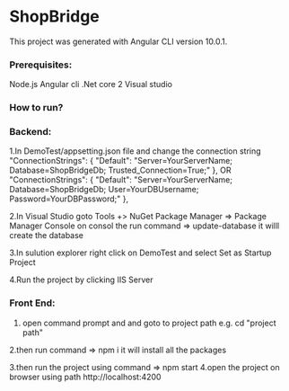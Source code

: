 # ShopBridge

This project was generated with Angular CLI version 10.0.1.

### Prerequisites:
Node.js
Angular cli
.Net core 2
Visual studio

### How to run?

### Backend:
1.In DemoTest/appsetting.json file and change the connection string
"ConnectionStrings": { "Default": "Server=YourServerName; Database=ShopBridgeDb; Trusted_Connection=True;" },
OR
"ConnectionStrings": { "Default": "Server=YourServerName; Database=ShopBridgeDb; User=YourDBUsername; Password=YourDBPassword;" },

2.In Visual Studio goto Tools +> NuGet Package Manager => Package Manager Console
on consol the run command  => update-database
it willl create the database

3.In sulution explorer right click on DemoTest and select Set as Startup Project

4.Run the project by clicking IIS Server

### Front End:
1. open command prompt and and goto to project path
e.g.  cd "project path"

2.then run command => npm i
it will install all the packages

3.then run the project using command => npm start
4.open the project on browser using path http://localhost:4200

